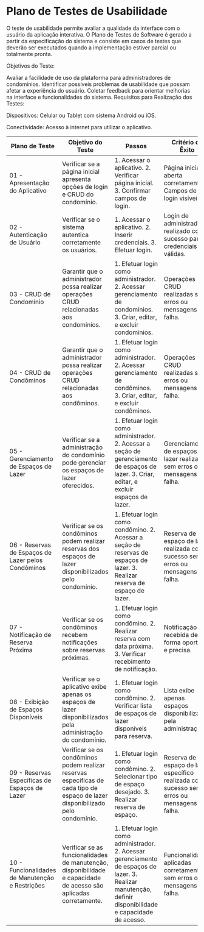 # Plano de Testes de Usabilidade

O teste de usabilidade permite avaliar a qualidade da interface com o usuário da aplicação interativa. O Plano de Testes de Software é gerado a partir da especificação do sistema e consiste em casos de testes que deverão ser executados quando a implementação estiver parcial ou totalmente pronta.

Objetivos do Teste:

Avaliar a facilidade de uso da plataforma para administradores de condomínios.
Identificar possíveis problemas de usabilidade que possam afetar a experiência do usuário.
Coletar feedback para orientar melhorias na interface e funcionalidades do sistema.
Requisitos para Realização dos Testes:

Dispositivos: Celular ou Tablet com sistema Android ou iOS.

Conectividade: Acesso à internet para utilizar o aplicativo.


| Plano de Teste | Objetivo do Teste | Passos | Critério de Êxito |
|----------------|-------------------|--------|-------------------|
| 01 - Apresentação do Aplicativo | Verificar se a página inicial apresenta opções de login e CRUD do condomínio. | 1. Acessar o aplicativo. 2. Verificar página inicial. 3. Confirmar campos de login. | Página inicial aberta corretamente. Campos de login visíveis. |
| 02 - Autenticação de Usuário | Verificar se o sistema autentica corretamente os usuários. | 1. Acessar o aplicativo. 2. Inserir credenciais. 3. Efetuar login. | Login de administrador realizado com sucesso para credenciais válidas. |
| 03 - CRUD de Condomínio | Garantir que o administrador possa realizar operações CRUD relacionadas aos condomínios. | 1. Efetuar login como administrador. 2. Acessar gerenciamento de condomínios. 3. Criar, editar, e excluir condomínios. | Operações CRUD realizadas sem erros ou mensagens de falha. |
| 04 - CRUD de Condôminos | Garantir que o administrador possa realizar operações CRUD relacionadas aos condôminos. | 1. Efetuar login como administrador. 2. Acessar gerenciamento de condôminos. 3. Criar, editar, e excluir condôminos. | Operações CRUD realizadas sem erros ou mensagens de falha. |
| 05 - Gerenciamento de Espaços de Lazer | Verificar se a administração do condomínio pode gerenciar os espaços de lazer oferecidos. | 1. Efetuar login como administrador. 2. Acessar a seção de gerenciamento de espaços de lazer. 3. Criar, editar, e excluir espaços de lazer. | Gerenciamento de espaços de lazer realizado sem erros ou mensagens de falha. |
| 06 - Reservas de Espaços de Lazer pelos Condôminos | Verificar se os condôminos podem realizar reservas dos espaços de lazer disponibilizados pelo condomínio. | 1. Efetuar login como condômino. 2. Acessar a seção de reservas de espaços de lazer. 3. Realizar reserva de espaço de lazer. | Reserva de espaço de lazer realizada com sucesso sem erros ou mensagens de falha. |
| 07 - Notificação de Reserva Próxima | Verificar se os condôminos recebem notificações sobre reservas próximas. | 1. Efetuar login como condômino. 2. Realizar reserva com data próxima. 3. Verificar recebimento de notificação. | Notificação recebida de forma oportuna e precisa. |
| 08 - Exibição de Espaços Disponíveis | Verificar se o aplicativo exibe apenas os espaços de lazer disponibilizados pela administração do condomínio. | 1. Efetuar login como condômino. 2. Verificar lista de espaços de lazer disponíveis para reserva. | Lista exibe apenas espaços disponibilizados pela administração. |
| 09 - Reservas Específicas de Espaços de Lazer | Verificar se os condôminos podem realizar reservas específicas de cada tipo de espaço de lazer disponibilizado pelo condomínio. | 1. Efetuar login como condômino. 2. Selecionar tipo de espaço desejado. 3. Realizar reserva de espaço. | Reserva de espaço de lazer específico realizada com sucesso sem erros ou mensagens de falha. |
| 10 - Funcionalidades de Manutenção e Restrições | Verificar se as funcionalidades de manutenção, disponibilidade e capacidade de acesso são aplicadas corretamente. | 1. Efetuar login como administrador. 2. Acessar gerenciamento de espaços de lazer. 3. Realizar manutenção, definir disponibilidade e capacidade de acesso. | Funcionalidades aplicadas corretamente sem erros ou mensagens de falha. |



